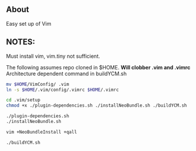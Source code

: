 ## About

Easy set up of Vim

## NOTES:

Must install vim, vim.tiny not sufficient.

The following assumes repo cloned in $HOME.
**Will clobber .vim and .vimrc**
Architecture dependent command  in buildYCM.sh


```bash
mv $HOME/VimConfig/ .vim
ln -s $HOME/.vim/config/.vimrc $HOME/.vimrc
```

```bash
cd .vim/setup
chmod +x ./plugin-dependencies.sh ./installNeoBundle.sh ./buildYCM.sh
```
```bash
./plugin-dependencies.sh
./installNeoBundle.sh
```
```bash
vim +NeoBundleInstall +qall
```
```bash
./buildYCM.sh
```

